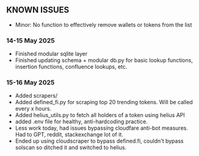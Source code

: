 ## KNOWN ISSUES
- Minor: No function to effectively remove wallets or tokens from the list

### 14-15 May 2025
- Finished modular sqlite layer
- Finished updating schema + modular db.py for basic lookup functions, insertion functions, confluence lookups, etc.

### 15-16 May 2025
- Added scrapers/
- Added defined_fi.py for scraping top 20 trending tokens. Will be called every x hours.
- Added helius_utils.py to fetch all holders of a token using helius API
- added .env file for healthy, anti-hardcoding practice.
- Less work today, had issues bypassing cloudfare anti-bot measures. Had to GPT, reddit, stackexchange lot of it. 
- Ended up using cloudscraper to bypass defined.fi, couldn't bypass solscan so ditched it and switched to helius. 